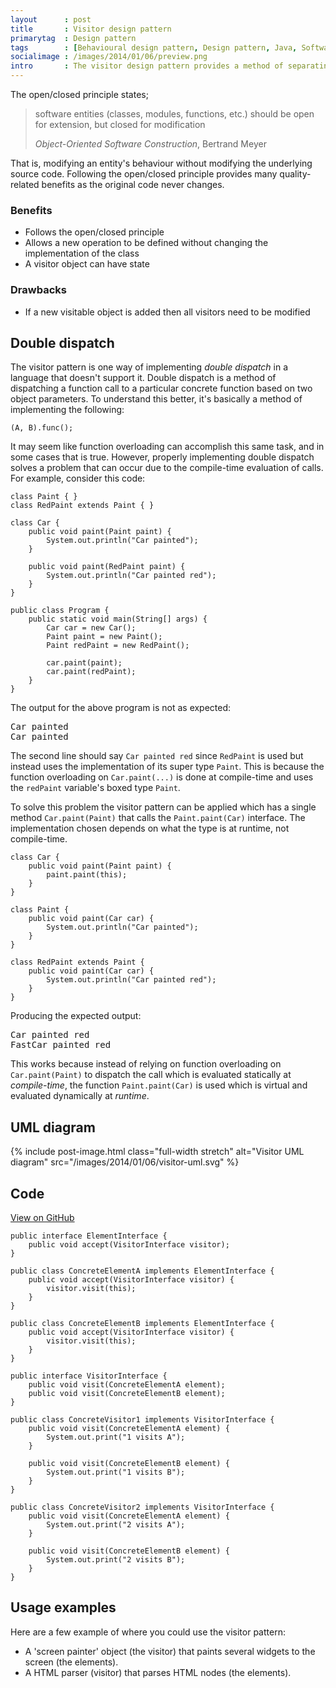 ```yaml
---
layout      : post
title       : Visitor design pattern
primarytag  : Design pattern
tags        : [Behavioural design pattern, Design pattern, Java, Software engineering, UML]
socialimage : /images/2014/01/06/preview.png
intro       : The visitor design pattern provides a method of separating an algorithm on an object and the object's actual class implementation. This allows the programmer to easily follow the open/closed principle.
---
```


The open/closed principle states;

> software entities (classes, modules, functions, etc.) should be open for extension, but closed for modification
>
> <footer><cite>Object-Oriented Software Construction</cite>, Bertrand Meyer</footer>

That is, modifying an entity's behaviour without modifying the underlying source code. Following the open/closed principle provides many quality-related benefits as the original code never changes.

### Benefits

- Follows the open/closed principle
- Allows a new operation to be defined without changing the implementation of the class
- A visitor object can have state

### Drawbacks

- If a new visitable object is added then all visitors need to be modified



## Double dispatch

The visitor pattern is one way of implementing *double dispatch* in a language that doesn't support it. Double dispatch is a method of dispatching a function call to a particular concrete function based on two object parameters. To understand this better, it's basically a method of implementing the following:

    (A, B).func();

It may seem like function overloading can accomplish this same task, and in some cases that is true. However, properly implementing double dispatch solves a problem that can occur due to the compile-time evaluation of calls. For example, consider this code:

<!--prettify lang=java-->
    class Paint { }
    class RedPaint extends Paint { }

    class Car {
        public void paint(Paint paint) {
            System.out.println("Car painted");
        }

        public void paint(RedPaint paint) {
            System.out.println("Car painted red");
        }
    }

    public class Program {
        public static void main(String[] args) {
            Car car = new Car();
            Paint paint = new Paint();
            Paint redPaint = new RedPaint();

            car.paint(paint);
            car.paint(redPaint);
        }
    }

The output for the above program is not as expected:

<pre><samp>Car painted
Car painted</samp></pre>

The second line should say `Car painted red` since `RedPaint` is used but instead uses the implementation of its super type `Paint`. This is because the function overloading on `Car.paint(...)` is done at compile-time and uses the `redPaint` variable's boxed type `Paint`.

To solve this problem the visitor pattern can be applied which has a single method `Car.paint(Paint)` that calls the `Paint.paint(Car)` interface. The implementation chosen depends on what the type is at runtime, not compile-time.

<!--prettify lang=java-->
    class Car {
        public void paint(Paint paint) {
            paint.paint(this);
        }
    }

    class Paint {
        public void paint(Car car) {
            System.out.println("Car painted");
        }
    }

    class RedPaint extends Paint {
        public void paint(Car car) {
            System.out.println("Car painted red");
        }
    }

Producing the expected output:

<pre><samp>Car painted red
FastCar painted red</samp></pre>

This works because instead of relying on function overloading on `Car.paint(Paint)` to dispatch the call which is evaluated statically at *compile-time*, the function `Paint.paint(Car)` is used which is virtual and evaluated dynamically at *runtime*.



## UML diagram

{% include post-image.html class="full-width stretch" alt="Visitor UML diagram" src="/images/2014/01/06/visitor-uml.svg" %}



## Code

[View on GitHub][1]

<!--prettify lang=java-->
    public interface ElementInterface {
        public void accept(VisitorInterface visitor);
    }

    public class ConcreteElementA implements ElementInterface {
        public void accept(VisitorInterface visitor) {
            visitor.visit(this);
        }
    }

    public class ConcreteElementB implements ElementInterface {
        public void accept(VisitorInterface visitor) {
            visitor.visit(this);
        }
    }

    public interface VisitorInterface {
        public void visit(ConcreteElementA element);
        public void visit(ConcreteElementB element);
    }

    public class ConcreteVisitor1 implements VisitorInterface {
        public void visit(ConcreteElementA element) {
            System.out.print("1 visits A");
        }

        public void visit(ConcreteElementB element) {
            System.out.print("1 visits B");
        }
    }

    public class ConcreteVisitor2 implements VisitorInterface {
        public void visit(ConcreteElementA element) {
            System.out.print("2 visits A");
        }

        public void visit(ConcreteElementB element) {
            System.out.print("2 visits B");
        }
    }



## Usage examples

Here are a few example of where you could use the visitor pattern:

* A 'screen painter' object (the visitor) that paints several widgets to the screen (the elements).
* A HTML parser (visitor) that parses HTML nodes (the elements).



[1]: https://github.com/Tyriar/growing-with-the-web/tree/master/design-patterns/visitor
